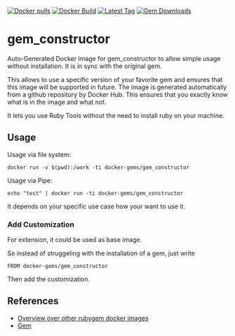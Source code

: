 [![Docker pulls](https://img.shields.io/docker/pulls/rubygem/gem_constructor.svg)](https://hub.docker.com/r/rubygem/gem_constructor/)
[![Docker Build](https://img.shields.io/docker/automated/rubygem/gem_constructor.svg)](https://hub.docker.com/r/rubygem/gem_constructor/)
[![Latest Tag](https://img.shields.io/github/tag/docker-rubygem/gem_constructor.svg)](https://hub.docker.com/r/rubygem/gem_constructor/)
[![Gem Downloads](https://img.shields.io/gem/dt/gem_constructor.svg)](https://rubygems.org/gems/gem_constructor/)
# gem_constructor

Auto-Generated Docker image for gem_constructor to allow simple usage without installation.
It is in sync with the original gem.

This allows to use a specific version of your favorite gem and ensures that this image will be supported in future.
The image is generated automatically from a github repository by Docker Hub.
This ensures that you exactly know what is in the image and what not.

It lets you use Ruby Tools without the need to install ruby on your machine.

## Usage

Usage via file system:

`docker run -v $(pwd):/work -ti docker-gems/gem_constructor`

Usage via Pipe:

`echo "test" | docker run -ti docker-gems/gem_constructor`

It depends on your specific use case how your want to use it.

### Add Customization

For extension, it could be used as base image.

So instead of struggeling with the installation of a gem, just write

`FROM docker-gems/gem_constructor`

Then add the customization.

## References

 - [Overview over other rubygem docker images](https://github.com/thinkbot/docker-rubygem)
 - [Gem](https://rubygems.org/gems/gem_constructor/)
